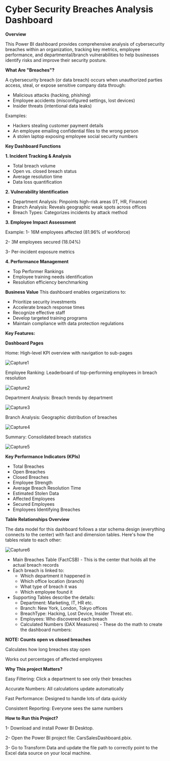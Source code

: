 # Cyber Security Breaches Analysis Dashboard

**Overview**

This Power BI dashboard provides comprehensive analysis of cybersecurity breaches within an organization, tracking key metrics, employee performance, and departmental/branch vulnerabilities to help businesses identify risks and improve their security posture.

**What Are "Breaches"?**

A cybersecurity breach (or data breach) occurs when unauthorized parties access, steal, or expose sensitive company data through:

   - Malicious attacks (hacking, phishing)
   - Employee accidents (misconfigured settings, lost devices)
   - Insider threats (intentional data leaks)

Examples:
   - Hackers stealing customer payment details
   - An employee emailing confidential files to the wrong person
   - A stolen laptop exposing employee social security numbers



**Key Dashboard Functions**

**1. Incident Tracking & Analysis**

   - Total breach volume
   - Open vs. closed breach status
   - Average resolution time
   - Data loss quantification


**2. Vulnerability Identification**

   - Department Analysis: Pinpoints high-risk areas (IT, HR, Finance)
   - Branch Analysis: Reveals geographic weak spots across offices
   - Breach Types: Categorizes incidents by attack method


**3. Employee Impact Assessment**

Example: 
  1- 16M employees affected (81.96% of workforce)
  
  2- 3M employees secured (18.04%)

  3- Per-incident exposure metrics



**4. Performance Management**

- Top Performer Rankings
- Employee training needs identification
- Resolution efficiency benchmarking



**Business Value**
This dashboard enables organizations to:
   - Prioritize security investments
   - Accelerate breach response times
   - Recognize effective staff
   - Develop targeted training programs
   - Maintain compliance with data protection regulations
    
    
**Key Features:**

**Dashboard Pages**

Home: High-level KPI overview with navigation to sub-pages

![Capture1](https://github.com/user-attachments/assets/d864d97b-5abc-46c4-8258-3503d017a7b3)

Employee Ranking: Leaderboard of top-performing employees in breach resolution

![Capture2](https://github.com/user-attachments/assets/d8c11ec5-8207-4909-ad90-4842f92e1423)

Department Analysis: Breach trends by department

![Capture3](https://github.com/user-attachments/assets/f8e59ce4-cbd2-4071-82e2-52ce2529b4f1)

Branch Analysis: Geographic distribution of breaches

![Capture4](https://github.com/user-attachments/assets/46515315-9403-48a1-8ea1-e46a3031b878)

Summary: Consolidated breach statistics

![Capture5](https://github.com/user-attachments/assets/4d064c61-78f2-4f77-ab30-52cecd9ad118)

**Key Performance Indicators (KPIs)**

   - Total Breaches
   - Open Breaches
   - Closed Breaches
   - Employee Strength
   - Average Breach Resolution Time
   - Estimated Stolen Data
   - Affected Employees
   - Secured Employees
   - Employees Identifying Breaches

**Table Relationships Overview**

The data model for this dashboard follows a star schema design (everything connects to the center) with fact and dimension tables. Here's how the tables relate to each other:

![Capture6](https://github.com/user-attachments/assets/db65f816-2636-4a21-b05e-aa976234d911)

- Main Breaches Table (FactCSB) - This is the center that holds all the actual breach records
- Each breach is linked to:
     - Which department it happened in
     - Which office location (branch)
     - What type of breach it was
     - Which employee found it
- Supporting Tables describe the details:
     - Department: Marketing, IT, HR etc.
     - Branch: New York, London, Tokyo offices
     - BreachType: Hacking, Lost Device, Insider Threat etc.
     - Employees: Who discovered each breach
     - Calculated Numbers (DAX Measures) - These do the math to create the dashboard numbers:
  

**NOTE: Counts open vs closed breaches**

Calculates how long breaches stay open

Works out percentages of affected employees

**Why This project Matters?**

Easy Filtering: Click a department to see only their breaches

Accurate Numbers: All calculations update automatically

Fast Performance: Designed to handle lots of data quickly

Consistent Reporting: Everyone sees the same numbers

**How to Run this Project?**

1- Download and install Power BI Desktop.

2- Open the Power BI project file: CarsSalesDashboard.pbix.

3- Go to Transform Data and update the file path to correctly point to the Excel data source on your local machine.


